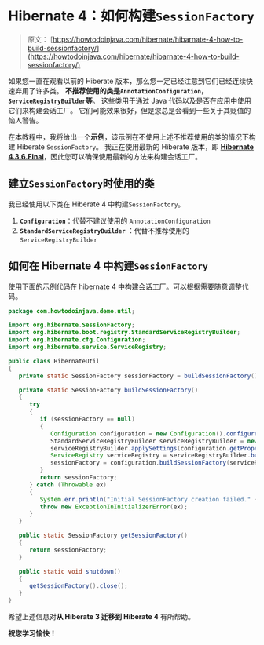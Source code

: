 # Hibernate 4：如何构建`SessionFactory`

> 原文： [https://howtodoinjava.com/hibernate/hibarnate-4-how-to-build-sessionfactory/](https://howtodoinjava.com/hibernate/hibarnate-4-how-to-build-sessionfactory/)

如果您一直在观看以前的 Hiberate 版本，那么您一定已经注意到它们已经连续快速弃用了许多类。 **不推荐使用的类是`AnnotationConfiguration`，`ServiceRegistryBuilder`等**。 这些类用于通过 Java 代码以及是否在应用中使用它们来构建会话工厂。 它们可能效果很好，但是您总是会看到一些关于其贬值的恼人警告。

在本教程中，我将给出一个**示例**，该示例在不使用上述不推荐使用的类的情况下构建 Hiberate `SessionFactory`。 我正在使用最新的 Hiberate 版本，即 [**Hibernate 4.3.6.Final**](http://hibernate.org/orm/downloads/ "hibernate latest version")，因此您可以确保使用最新的方法来构建会话工厂。

## 建立`SessionFactory`时使用的类

我已经使用以下类在 Hiberate 4 中构建`SessionFactory`。

1.  **`Configuration`**：代替不建议使用的 `AnnotationConfiguration`
2.  **`StandardServiceRegistryBuilder`** ：代替不推荐使用的`ServiceRegistryBuilder`

## 如何在 Hibernate 4 中构建`SessionFactory`

使用下面的示例代码在 hibernate 4 中构建会话工厂。可以根据需要随意调整代码。

```java
package com.howtodoinjava.demo.util;

import org.hibernate.SessionFactory;
import org.hibernate.boot.registry.StandardServiceRegistryBuilder;
import org.hibernate.cfg.Configuration;
import org.hibernate.service.ServiceRegistry;

public class HibernateUtil
{
   private static SessionFactory sessionFactory = buildSessionFactory();

   private static SessionFactory buildSessionFactory()
   {
      try
      {
         if (sessionFactory == null)
         {
            Configuration configuration = new Configuration().configure(HibernateUtil.class.getResource("/hibernate.cfg.xml"));
            StandardServiceRegistryBuilder serviceRegistryBuilder = new StandardServiceRegistryBuilder();
            serviceRegistryBuilder.applySettings(configuration.getProperties());
            ServiceRegistry serviceRegistry = serviceRegistryBuilder.build();
            sessionFactory = configuration.buildSessionFactory(serviceRegistry);
         }
         return sessionFactory;
      } catch (Throwable ex)
      {
         System.err.println("Initial SessionFactory creation failed." + ex);
         throw new ExceptionInInitializerError(ex);
      }
   }

   public static SessionFactory getSessionFactory()
   {
      return sessionFactory;
   }

   public static void shutdown()
   {
      getSessionFactory().close();
   }
}

```

希望上述信息对**从 Hiberate 3 迁移到 Hiberate 4** 有所帮助。

**祝您学习愉快！**